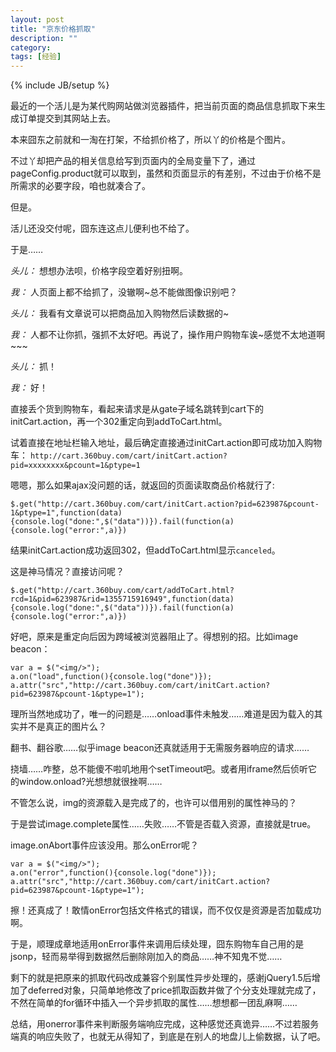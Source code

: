 ```yaml
---
layout: post
title: "京东价格抓取"
description: ""
category: 
tags: [经验]
---
```

{% include JB/setup %}

最近的一个活儿是为某代购网站做浏览器插件，把当前页面的商品信息抓取下来生成订单提交到其网站上去。

本来囧东之前就和一淘在打架，不给抓价格了，所以丫的价格是个图片。

不过丫却把产品的相关信息给写到页面内的全局变量下了，通过pageConfig.product就可以取到，虽然和页面显示的有差别，不过由于价格不是所需求的必要字段，咱也就凑合了。

但是。

活儿还没交付呢，囧东连这点儿便利也不给了。

于是……

*头儿：* 想想办法呗，价格字段空着好别扭啊。

*我：* 人页面上都不给抓了，没辙啊~总不能做图像识别吧？

*头儿：* 我看有文章说可以把商品加入购物然后读数据的~

*我：* 人都不让你抓，强抓不太好吧。再说了，操作用户购物车诶~感觉不太地道啊~~~

*头儿：* 抓！

*我：* 好！

直接丢个货到购物车，看起来请求是从gate子域名跳转到cart下的initCart.action，再一个302重定向到addToCart.html。

试着直接在地址栏输入地址，最后确定直接通过initCart.action即可成功加入购物车：
 `http://cart.360buy.com/cart/initCart.action?pid=xxxxxxxx&pcount=1&ptype=1`

嗯嗯，那么如果ajax没问题的话，就返回的页面读取商品价格就行了:

    $.get("http://cart.360buy.com/cart/initCart.action?pid=623987&pcount-1&ptype=1",function(data){console.log("done:",$("data"))}).fail(function(a){console.log("error:",a)})

结果initCart.action成功返回302，但addToCart.html显示`canceled`。

这是神马情况？直接访问呢？

    $.get("http://cart.360buy.com/cart/addToCart.html?rcd=1&pid=623987&rid=1355715916949",function(data){console.log("done:",$("data"))}).fail(function(a){console.log("error:",a)})

好吧，原来是重定向后因为跨域被浏览器阻止了。得想别的招。比如image beacon：

    var a = $("<img/>");
    a.on("load",function(){console.log("done")});
    a.attr("src","http://cart.360buy.com/cart/initCart.action?pid=623987&pcount-1&ptype=1");

理所当然地成功了，唯一的问题是……onload事件未触发……难道是因为载入的其实并不是真正的图片么？

翻书、翻谷歌……似乎image beacon还真就适用于无需服务器响应的请求……

挠墙……咋整，总不能傻不啦叽地用个setTimeout吧。或者用iframe然后侦听它的window.onload?光想想就很挫啊……

不管怎么说，img的资源载入是完成了的，也许可以借用别的属性神马的？

于是尝试image.complete属性……失败……不管是否载入资源，直接就是true。

image.onAbort事件应该没用。那么onError呢？

    var a = $("<img/>");
    a.on("error",function(){console.log("done")});
    a.attr("src","http://cart.360buy.com/cart/initCart.action?pid=623987&pcount-1&ptype=1");

擦！还真成了！敢情onError包括文件格式的错误，而不仅仅是资源是否加载成功啊。

于是，顺理成章地适用onError事件来调用后续处理，囧东购物车自己用的是jsonp，轻而易举得到数据然后删除刚加入的商品……神不知鬼不觉……

剩下的就是把原来的抓取代码改成兼容个别属性异步处理的，感谢jQuery1.5后增加了deferred对象，只简单地修改了price抓取函数并做了个分支处理就完成了，不然在简单的for循环中插入一个异步抓取的属性……想想都一团乱麻啊……

总结，用onerror事件来判断服务端响应完成，这种感觉还真诡异……不过若服务端真的响应失败了，也就无从得知了，到底是在别人的地盘儿上偷数据，认了吧。








